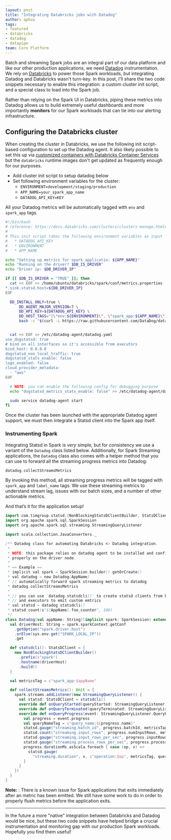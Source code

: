 ```yaml
---
layout: post
title: "Integrating Databricks jobs with Datadog"
author: qphou
tags:
- featured
- databricks
- datadog
- datapipe
team: Core Platform
---
```


Batch and streaming Spark jobs are an integral part of our data platform and
like our other production applications, we need
[Datadog](https://datadoghq.com) instrumentation. We rely on
[Databricks](https://databricks.com/customers/scribd) to power those Spark
workloads, but integrating Datadog and Databricks wasn't turn-key. In this
post, I'll share the two code snippets necessary to enable this integration: a custom cluster init script, and a special class to load into the Spark job.

Rather than relying on the Spark UI in Databricks, piping these metrics into
Datadog allows us to build extremely useful dashboards and more importantly
**monitors** for our Spark workloads that can tie into our alerting
infrastructure.


## Configuring the Databricks cluster

When creating the cluster in Databricks, we use the following init script-based
configuration to set up the Datadog agent. It also likely possible to set this
up via [customized containers with Databricks Container
Services](https://docs.databricks.com/clusters/custom-containers.html) but the
`databricks` runtime images don't get updated as frequently enough for our
purposes.

* Add cluster init script to setup datadog below
* Set following environment variables for the cluster:
  * `ENVIRONMENT=development/staging/production`
  * `APP_NAME=your_spark_app_name`
  * `DATADOG_API_KEY=KEY`

All your Datadog metrics will be automatically tagged with `env` and `spark_app` tags.


```bash
#!/bin/bash
# reference: https://docs.databricks.com/clusters/clusters-manage.html#monitor-performance
#
# This init script takes the following environment variables as input
#   * DATADOG_API_KEY
#   * ENVIRONMENT
#   * APP_NAME

echo "Setting up metrics for spark applicatin: ${APP_NAME}"
echo "Running on the driver? $DB_IS_DRIVER"
echo "Driver ip: $DB_DRIVER_IP"

if [[ $DB_IS_DRIVER = "TRUE" ]]; then
  cat << EOF >> /home/ubuntu/databricks/spark/conf/metrics.properties
*.sink.statsd.host=${DB_DRIVER_IP}
EOF

  DD_INSTALL_ONLY=true \
      DD_AGENT_MAJOR_VERSION=7 \
      DD_API_KEY=${DATADOG_API_KEY} \
      DD_HOST_TAGS="[\"env:${ENVIRONMENT}\", \"spark_app:${APP_NAME}\"]" \
      bash -c "$(curl -L https://raw.githubusercontent.com/DataDog/datadog-agent/7.20.0-rc.10/cmd/agent/install_script.sh)"


  cat << EOF >> /etc/datadog-agent/datadog.yaml
use_dogstatsd: true
# bind on all interfaces so it's accessible from executors
bind_host: 0.0.0.0
dogstatsd_non_local_traffic: true
dogstatsd_stats_enable: false
logs_enabled: false
cloud_provider_metadata:
  - "aws"
EOF

  # NOTE: you can enable the following config for debugging purpose
  echo "dogstatsd_metrics_stats_enable: false" >> /etc/datadog-agent/datadog.yaml

  sudo service datadog-agent start
fi
```

Once the cluster has been launched with the appropriate Datadog agent support,
we must then integrate a Statsd client into the Spark app itself.

### Instrumenting Spark

Integrating Statsd in Spark is _very_ simple, but for consistency we use a
variant of the `Datadog` class listed below. Additionally, for Spark Streaming applications,
the `Datadog` class also comes with a helper method that you can use to forward
all the streaming progress metrics into Datadog:

```scala
datadog.collectStreamsMetrics
```

By invoking this method, all streaming progress metrics will be tagged with `spark_app` and `label_name`
tags. We use these streaming metrics to understand stream lag, issues with our
batch sizes, and a number of other actionable metrics.

And that’s it for the application setup!


```scala
import com.timgroup.statsd.{NonBlockingStatsDClientBuilder, StatsDClient}
import org.apache.spark.sql.SparkSession
import org.apache.spark.sql.streaming.StreamingQueryListener

import scala.collection.JavaConverters._

/** Datadog class for automating Databricks <> Datadog integration.
 *
 * NOTE: this package relies on datadog agent to be installed and configured
 * properly on the driver node.
 *
 * == Example ==
 * implicit val spark = SparkSession.builder().getOrCreate()
 * val datadog = new Datadog(AppName)
 * // automatically forward spark streaming metrics to datadog
 * datadog.collectStreamsMetrics
 *
 * // you can use `datadog.statsdcli()` to create statsd clients from both driver
 * // and executors to emit custom emtrics
 * val statsd = datadog.statsdcli()
 * statsd.count(s"${AppName}.foo_counter", 100)
 */
class Datadog(val appName: String)(implicit spark: SparkSession) extends Serializable {
  val driverHost: String = spark.sparkContext.getConf
    .getOption("spark.driver.host")
    .orElse(sys.env.get("SPARK_LOCAL_IP"))
    .get

  def statsdcli(): StatsDClient = {
    new NonBlockingStatsDClientBuilder()
      .prefix(s"spark")
      .hostname(driverHost)
      .build()
  }

  val metricsTag = s"spark_app:$appName"

  def collectStreamsMetrics(): Unit = {
    spark.streams.addListener(new StreamingQueryListener() {
      val statsd: StatsDClient = statsdcli()
      override def onQueryStarted(queryStarted: StreamingQueryListener.QueryStartedEvent): Unit = {}
      override def onQueryTerminated(queryTerminated: StreamingQueryListener.QueryTerminatedEvent): Unit = {}
      override def onQueryProgress(event: StreamingQueryListener.QueryProgressEvent): Unit = {
        val progress = event.progress
        val queryNameTag = s"query_name:${progress.name}"
        statsd.gauge("streaming.batch_id", progress.batchId, metricsTag, queryNameTag)
        statsd.count("streaming.input_rows", progress.numInputRows, metricsTag, queryNameTag)
        statsd.gauge("streaming.input_rows_per_sec", progress.inputRowsPerSecond, metricsTag, queryNameTag)
        statsd.gauge("streaming.process_rows_per_sec", progress.processedRowsPerSecond, metricsTag, queryNameTag)
        progress.durationMs.asScala.foreach { case (op, v) =>
          statsd.gauge(
            "streaming.duration", v, s"operation:$op", metricsTag, queryNameTag)
        }
      }
    })
  }
}
```

**Note:** : There is a known issue for Spark applications that exits
immediately after an metric has been emitted. We still have some work to do in
order to properly flush metrics before the application exits.

---

In the future a more "native" integration between Databricks and Datadog would
be nice, but these two code snippets have helped bridge a crucial
instrumentation and monitoring gap with our production Spark workloads. Hopefully you find them useful!
